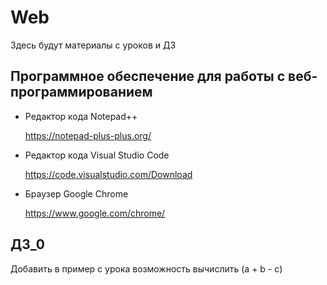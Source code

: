 # Web

Здесь будут материалы с уроков и ДЗ

## Программное обеспечение для работы с веб-программированием

* Редактор кода Notepad++

   https://notepad-plus-plus.org/
   
* Редактор кода Visual Studio Code
   
   https://code.visualstudio.com/Download
  
* Браузер Google Chrome

   https://www.google.com/chrome/

## ДЗ_0

Добавить в пример с урока возможность вычислить (a + b - c)

